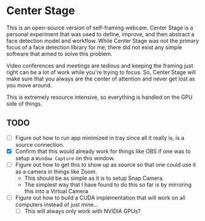 # Center Stage

This is an open-source version of self-framing webcam. Center Stage is a personal experiment that was used to define, improve, and then abstract a face detection model and workflow. While Center Stage was not the primary focus of a face detection library for me, there did not exist any simple software that aimed to solve this problem.

Video conferences and meetings are tedious and keeping the framing just right can be a lot of work while you're trying to focus. So, Center Stage will make sure that you always are the center of attention and never get lost as you move around.

This is extremely resource intensive, so everything is handled on the GPU side of things.

## TODO

- [ ] Figure out how to run app minimized in tray since all it really is, is a source connection.
- [x] Confirm that this would already work for things like OBS if one was to setup a `Window Capture` on this window.
- [ ] Figure out how to get this to show up as source so that one could use it as a camera in things like Zoom.
    - This should be as simple as it is to setup Snap Camera.
    - The simplest way that I have found to do this so far is by mirroring this into a Virtual Camera
- [ ] Figure out how to build a CUDA implementation that will work on all computers instead of just mine...
    - [ ] This will always only work with NVIDIA GPUs?